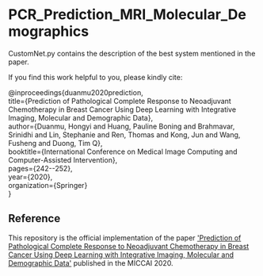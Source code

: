# PCR_Prediction_MRI_Molecular_Demographics

CustomNet.py contains the description of the best system mentioned in the paper.

If you find this work helpful to you, please kindly cite:

@inproceedings{duanmu2020prediction,  
  title={Prediction of Pathological Complete Response to Neoadjuvant Chemotherapy in Breast Cancer Using Deep Learning with Integrative Imaging, Molecular and Demographic Data},  
  author={Duanmu, Hongyi and Huang, Pauline Boning and Brahmavar, Srinidhi and Lin, Stephanie and Ren, Thomas and Kong, Jun and Wang, Fusheng and Duong, Tim Q},  
  booktitle={International Conference on Medical Image Computing and Computer-Assisted Intervention},  
  pages={242--252},  
  year={2020},  
  organization={Springer}  
}

## Reference
This repository is the official implementation of the paper ['Prediction of Pathological Complete Response to Neoadjuvant Chemotherapy in Breast Cancer Using Deep Learning with Integrative Imaging, Molecular and Demographic Data'](https://link.springer.com/chapter/10.1007/978-3-030-59713-9_24) published in the MICCAI 2020.
